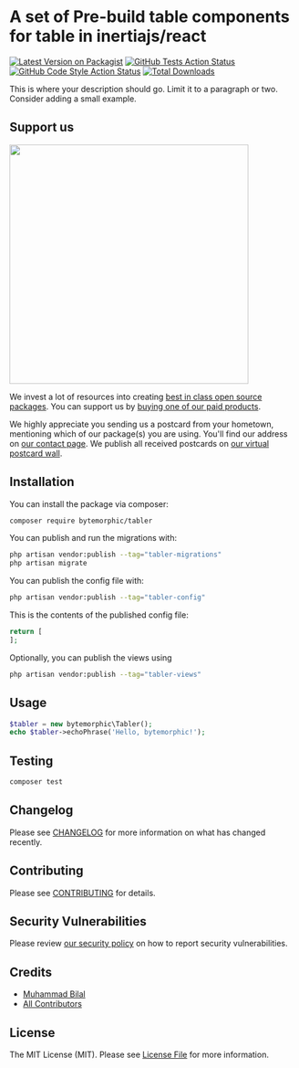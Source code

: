 # A set of Pre-build table components for table in inertiajs/react

[![Latest Version on Packagist](https://img.shields.io/packagist/v/bytemorphic/tabler.svg?style=flat-square)](https://packagist.org/packages/bytemorphic/tabler)
[![GitHub Tests Action Status](https://img.shields.io/github/actions/workflow/status/bytemorphic/tabler/run-tests.yml?branch=main&label=tests&style=flat-square)](https://github.com/bytemorphic/tabler/actions?query=workflow%3Arun-tests+branch%3Amain)
[![GitHub Code Style Action Status](https://img.shields.io/github/actions/workflow/status/bytemorphic/tabler/fix-php-code-style-issues.yml?branch=main&label=code%20style&style=flat-square)](https://github.com/bytemorphic/tabler/actions?query=workflow%3A"Fix+PHP+code+style+issues"+branch%3Amain)
[![Total Downloads](https://img.shields.io/packagist/dt/bytemorphic/tabler.svg?style=flat-square)](https://packagist.org/packages/bytemorphic/tabler)

This is where your description should go. Limit it to a paragraph or two. Consider adding a small example.

## Support us

[<img src="https://github-ads.s3.eu-central-1.amazonaws.com/tabler.jpg?t=1" width="419px" />](https://spatie.be/github-ad-click/tabler)

We invest a lot of resources into creating [best in class open source packages](https://spatie.be/open-source). You can support us by [buying one of our paid products](https://spatie.be/open-source/support-us).

We highly appreciate you sending us a postcard from your hometown, mentioning which of our package(s) you are using. You'll find our address on [our contact page](https://spatie.be/about-us). We publish all received postcards on [our virtual postcard wall](https://spatie.be/open-source/postcards).

## Installation

You can install the package via composer:

```bash
composer require bytemorphic/tabler
```

You can publish and run the migrations with:

```bash
php artisan vendor:publish --tag="tabler-migrations"
php artisan migrate
```

You can publish the config file with:

```bash
php artisan vendor:publish --tag="tabler-config"
```

This is the contents of the published config file:

```php
return [
];
```

Optionally, you can publish the views using

```bash
php artisan vendor:publish --tag="tabler-views"
```

## Usage

```php
$tabler = new bytemorphic\Tabler();
echo $tabler->echoPhrase('Hello, bytemorphic!');
```

## Testing

```bash
composer test
```

## Changelog

Please see [CHANGELOG](CHANGELOG.md) for more information on what has changed recently.

## Contributing

Please see [CONTRIBUTING](CONTRIBUTING.md) for details.

## Security Vulnerabilities

Please review [our security policy](../../security/policy) on how to report security vulnerabilities.

## Credits

- [Muhammad Bilal](https://github.com/bytemorphic)
- [All Contributors](../../contributors)

## License

The MIT License (MIT). Please see [License File](LICENSE.md) for more information.
